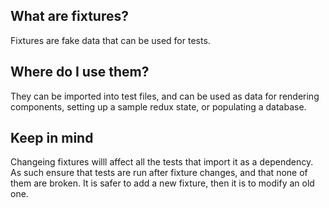 ## What are fixtures?
Fixtures are fake data that can be used for tests.

## Where do I use them?
They can be imported into test files, and can be used as data for rendering components, setting up a sample redux state, or populating a database.

## Keep in mind
Changeing fixtures willl affect all the tests that import it as a dependency. As such ensure that tests are run after fixture changes, and that none of them are broken. It is safer to add a new fixture, then it is to modify an old one.
